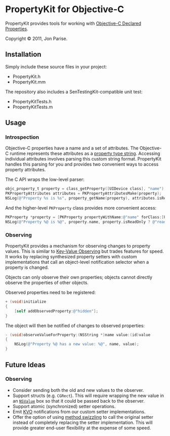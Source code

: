 # PropertyKit for Objective-C

PropertyKit provides tools for working with [Objective-C Declared
Properties][properties].

Copyright &copy; 2011, Jon Parise.

## Installation

Simply include these source files in your project:

* PropertyKit.h
* PropertyKit.mm

The repository also includes a SenTestingKit-compatible unit test:

* PropertyKitTests.h
* PropertyKitTests.m

## Usage

### Introspection

Objective-C properties have a name and a set of attributes.  The Objective-C
runtime represents these attributes as a [property type string][typestring].
Accessing individual attributes involves parsing this custom string format.
PropertyKit handles this parsing for you and provides two convenient ways to
access property attributes.

The C API wraps the low-level parser:

```objective-c
objc_property_t property = class_getProperty([UIDevice class], "name");
PKPropertyAttributes attributes = PKPropertyAttributesMake(property);
NSLog(@"Property %s is %s", property_getName(property), attributes.isReadOnly ? "readonly" : "readwrite");
```

And the higher-level `PKProperty` class provides more convenient access:

```objective-c
PKProperty *property = [PKProperty propertyWithName:@"name" forClass:[UIDevice class]];
NSLog(@"Property %@ is %@", property.name, property.isReadOnly ? @"readonly" : @"readwrite");
```

### Observing

PropertyKit provides a mechanism for observing changes to property values.
This is similar to [Key-Value Observing][kvo] but trades features for speed.
It works by replacing synthesized property setters with custom implementations
that call an object-level notification selector when a property is changed.

Objects can only observe their own properties; objects cannot directly observe
the properties of other objects.

Observed properties need to be registered:

```objective-c
+ (void)initialize
{
    [self addObservedProperty:@"hidden"];
}
```

The object will then be notified of changes to observed properties:

```objective-c
- (void)observeValueForProperty:(NSString *)name value:(id)value
{
    NSLog(@"Property %@ has a new value: %@", name, value);
}
```

## Future Ideas

### Observing

* Consider sending both the old and new values to the observer.
* Support structs (e.g. `CGRect`). This will require wrapping the new value in
  an [`NSValue`][nsvalue] box so that it could be passed back to the observer.
* Support atomic (synchronized) setter operations.
* Emit [KVO][kvo] notifications from our custom setter implementations.
* Offer the option of using [method swizzling][swizzling] to call the original
  setter instead of completely replacing the setter implementation. This will
  provide greater end-user flexibility at the expense of some speed.

[properties]: http://developer.apple.com/library/mac/#documentation/cocoa/conceptual/ObjectiveC/Chapters/ocProperties.html
[typestring]: https://developer.apple.com/library/ios/#documentation/Cocoa/Conceptual/ObjCRuntimeGuide/Articles/ocrtPropertyIntrospection.html#//apple_ref/doc/uid/TP40008048-CH101-SW6
[kvo]: http://developer.apple.com/library/mac/#documentation/Cocoa/Conceptual/KeyValueObserving/KeyValueObserving.html
[nsvalue]: http://developer.apple.com/library/mac/#documentation/Cocoa/Reference/Foundation/Classes/NSValue_Class/Reference/Reference.html
[swizzling]: http://www.mikeash.com/pyblog/friday-qa-2010-01-29-method-replacement-for-fun-and-profit.html
